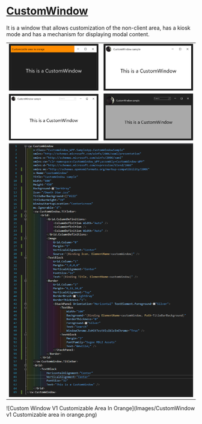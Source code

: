 ﻿# [CustomWindow](Docs/CustomWindow.md)
It is a window that allows customization of the non-client area, has a kiosk mode and has a mechanism for displaying modal content.

<table>
  <tr>
    <td>
        <img src="Images/CustomWindow v1 Customizable area in orange.png" style="width:100%;height: auto;" />
    </td>
    <td>
        <img src="Images/CustomWindow v1 CustomWindow sample1.png" style="width:100%;height: auto;" />
    </td>
  </tr>

  <tr>
    <td>
        <img src="Images/CustomWindow v1 CustomWindow search.png" style="width:100%;height: auto;" />
    </td>
    <td>
        <img src="Images/CustomWindow v1 CustomWindow gray sample1.png" style="width:100%;height: auto;" />
    </td>
  </tr>
  <tr>
    <td colspan="2">
        <img src="Images/CustomWindow v1 CustomWindow search xaml.png" />
    </td>
  </tr>
</table>
 ![Custom Window V1 Customizable Area In Orange](Images/CustomWindow v1 Customizable area in orange.png)
